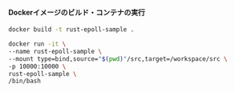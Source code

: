 #### Dockerイメージのビルド・コンテナの実行

```sh
docker build -t rust-epoll-sample .

docker run -it \
--name rust-epoll-sample \
--mount type=bind,source="$(pwd)"/src,target=/workspace/src \
-p 10000:10000 \
rust-epoll-sample \
/bin/bash

```